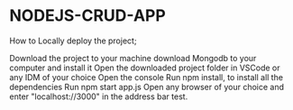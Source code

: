 # NODEJS-CRUD-APP

How to Locally deploy the project;

Download the project to your machine
download Mongodb to your computer and install it
Open the downloaded project folder in VSCode or any IDM of your choice
Open the console
Run npm install, to install all the dependencies
Run npm start app.js
Open any browser of your choice and enter "localhost://3000" in the address bar
test.
